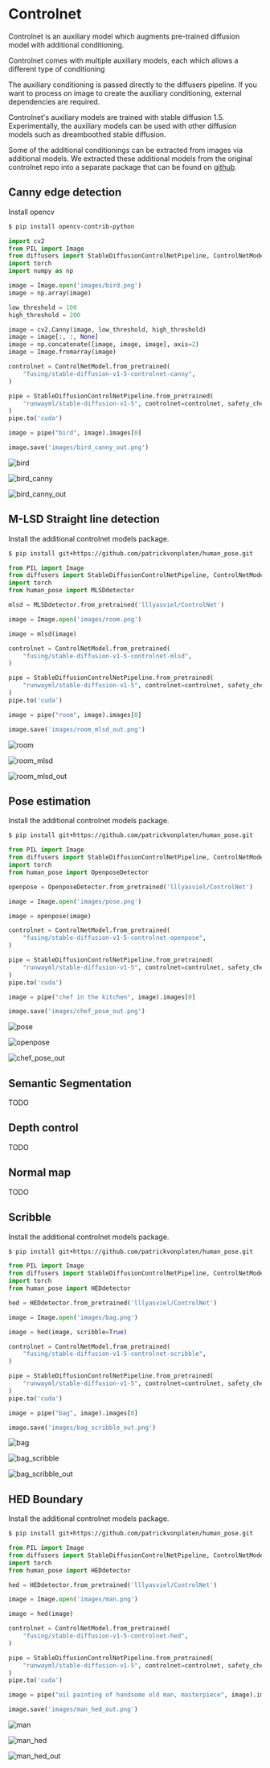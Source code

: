 # Controlnet

Controlnet is an auxiliary model which augments pre-trained diffusion model with additional conditioning.

Controlnet comes with multiple auxiliary models, each which allows a different type of conditioning

The auxiliary conditioning is passed directly to the diffusers pipeline. If you want to process on image to create the auxiliary conditioning, external dependencies are required.

Controlnet's auxiliary models are trained with stable diffusion 1.5. Experimentally, the auxiliary models can be used with other diffusion models such as dreamboothed stable diffusion.

Some of the additional conditionings can be extracted from images via additional models. We extracted these
additional models from the original controlnet repo into a separate package that can be found on [github](https://github.com/patrickvonplaten/human_pose.git).

## Canny edge detection

Install opencv

```sh
$ pip install opencv-contrib-python
```

```python
import cv2
from PIL import Image
from diffusers import StableDiffusionControlNetPipeline, ControlNetModel
import torch
import numpy as np

image = Image.open('images/bird.png')
image = np.array(image)

low_threshold = 100
high_threshold = 200

image = cv2.Canny(image, low_threshold, high_threshold)
image = image[:, :, None]
image = np.concatenate([image, image, image], axis=2)
image = Image.fromarray(image)

controlnet = ControlNetModel.from_pretrained(
    "fusing/stable-diffusion-v1-5-controlnet-canny",
)

pipe = StableDiffusionControlNetPipeline.from_pretrained(
    "runwayml/stable-diffusion-v1-5", controlnet=controlnet, safety_checker=None
)
pipe.to('cuda')

image = pipe("bird", image).images[0]

image.save('images/bird_canny_out.png')
```

![bird](./images/bird.png)

![bird_canny](./images/bird_canny.png)

![bird_canny_out](./images/bird_canny_out.png)

## M-LSD Straight line detection

Install the additional controlnet models package.

```sh
$ pip install git+https://github.com/patrickvonplaten/human_pose.git
```

```py
from PIL import Image
from diffusers import StableDiffusionControlNetPipeline, ControlNetModel
import torch
from human_pose import MLSDdetector

mlsd = MLSDdetector.from_pretrained('lllyasviel/ControlNet')

image = Image.open('images/room.png')

image = mlsd(image)

controlnet = ControlNetModel.from_pretrained(
    "fusing/stable-diffusion-v1-5-controlnet-mlsd",
)

pipe = StableDiffusionControlNetPipeline.from_pretrained(
    "runwayml/stable-diffusion-v1-5", controlnet=controlnet, safety_checker=None
)
pipe.to('cuda')

image = pipe("room", image).images[0]

image.save('images/room_mlsd_out.png')
```

![room](./images/room.png)

![room_mlsd](./images/room_mlsd.png)

![room_mlsd_out](./images/room_mlsd_out.png)

## Pose estimation

Install the additional controlnet models package.

```sh
$ pip install git+https://github.com/patrickvonplaten/human_pose.git
```

```py
from PIL import Image
from diffusers import StableDiffusionControlNetPipeline, ControlNetModel
import torch
from human_pose import OpenposeDetector

openpose = OpenposeDetector.from_pretrained('lllyasviel/ControlNet')

image = Image.open('images/pose.png')

image = openpose(image)

controlnet = ControlNetModel.from_pretrained(
    "fusing/stable-diffusion-v1-5-controlnet-openpose",
)

pipe = StableDiffusionControlNetPipeline.from_pretrained(
    "runwayml/stable-diffusion-v1-5", controlnet=controlnet, safety_checker=None
)
pipe.to('cuda')

image = pipe("chef in the kitchen", image).images[0]

image.save('images/chef_pose_out.png')
```

![pose](./images/pose.png)

![openpose](./images/openpose.png)

![chef_pose_out](./images/chef_pose_out.png)

## Semantic Segmentation

TODO

## Depth control

TODO

## Normal map

TODO

## Scribble

Install the additional controlnet models package.

```sh
$ pip install git+https://github.com/patrickvonplaten/human_pose.git
```

```py
from PIL import Image
from diffusers import StableDiffusionControlNetPipeline, ControlNetModel
import torch
from human_pose import HEDdetector

hed = HEDdetector.from_pretrained('lllyasviel/ControlNet')

image = Image.open('images/bag.png')

image = hed(image, scribble=True)

controlnet = ControlNetModel.from_pretrained(
    "fusing/stable-diffusion-v1-5-controlnet-scribble",
)

pipe = StableDiffusionControlNetPipeline.from_pretrained(
    "runwayml/stable-diffusion-v1-5", controlnet=controlnet, safety_checker=None
)
pipe.to('cuda')

image = pipe("bag", image).images[0]

image.save('images/bag_scribble_out.png')
```

![bag](./images/bag.png)

![bag_scribble](./images/bag_scribble.png)

![bag_scribble_out](./images/bag_scribble_out.png)

## HED Boundary

Install the additional controlnet models package.

```sh
$ pip install git+https://github.com/patrickvonplaten/human_pose.git
```

```py
from PIL import Image
from diffusers import StableDiffusionControlNetPipeline, ControlNetModel
import torch
from human_pose import HEDdetector

hed = HEDdetector.from_pretrained('lllyasviel/ControlNet')

image = Image.open('images/man.png')

image = hed(image)

controlnet = ControlNetModel.from_pretrained(
    "fusing/stable-diffusion-v1-5-controlnet-hed",
)

pipe = StableDiffusionControlNetPipeline.from_pretrained(
    "runwayml/stable-diffusion-v1-5", controlnet=controlnet, safety_checker=None
)
pipe.to('cuda')

image = pipe("oil painting of handsome old man, masterpiece", image).images[0]

image.save('images/man_hed_out.png')
```

![man](./images/man.png)

![man_hed](./images/man_hed.png)

![man_hed_out](./images/man_hed_out.png)
